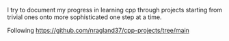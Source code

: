 I try to document my progress in learning cpp through projects starting from trivial ones onto more sophisticated one step at a time.

Following https://github.com/nragland37/cpp-projects/tree/main

